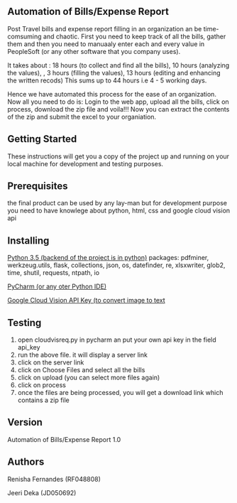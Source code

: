 
Automation of Bills/Expense Report
--------------------------------------------------------------
Post Travel bills and expense report filling in an organization an be time-comsuming and chaotic. First you need to keep track of all the bills, gather them and then you need to manuaaly enter each and every value in PeopleSoft (or any other software that you company uses). 

It takes about : 18 hours (to collect and find all the bills), 10 hours (analyzing the values), , 3 hours (filling the values), 13 hours (editing and enhancing the written recods)
This sums up to 44 hours i.e 4 - 5 working days. 

Hence we have automated this process for the ease of an organization. Now all you need to do is:
Login to the web app, upload all the bills, click on process, download the zip file and voila!!!
Now you can extract the contents of the zip and submit the excel to your organiation.

Getting Started
-----------------------------------------------------------------
These instructions will get you a copy of the project up and running on your local machine for development and testing purposes.

Prerequisites
-------------------------------------------------------------
the final product can be used by any lay-man but for development purpose you need to have knowlege about python, html, css and google cloud vision api

Installing
---------------------------------------------------------------
[Python 3.5 (backend of the project is in python)](https://www.python.org/)
        packages:
            pdfminer, werkzeug.utils, flask, collections, json,  os,  datefinder, re, xlsxwriter, glob2, time, shutil, requests, ntpath, io
            
[PyCharm (or any oter Python IDE)](https://www.jetbrains.com/pycharm/)
    
[Google Cloud Vision API Key (to convert image to text](https://cloud.google.com/vision/])

Testing
----------------------------------------------------------------
1. open cloudvisreq.py in pycharm an put your own api key in the field api_key
2. run the above file. it will display a server link
3. click on the server link
4. click on Choose Files and select all the bills
5. click on upload (you can select more files again)
6. click on process
7. once the files are being processed, you will get a download link which contains a zip file

 Version
--------------------------------------------------------------------
Automation of Bills/Expense Report 1.0

 Authors
--------------------------------------------------------------------
Renisha Fernandes (RF048808)

Jeeri Deka (JD050692)





